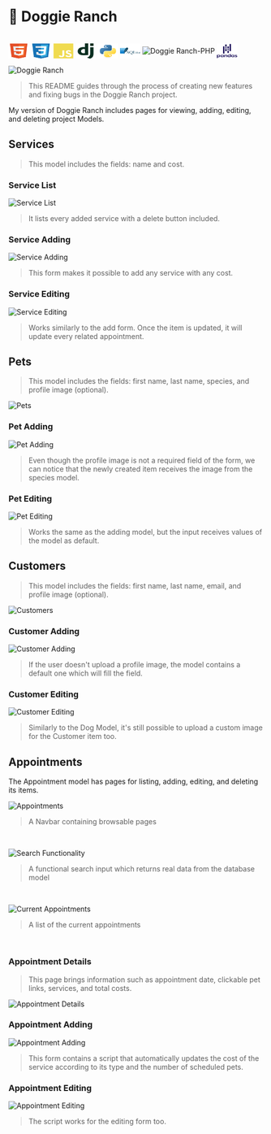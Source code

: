 # 🦴 Doggie Ranch

<div style="display: inline"><br>
    <img align="center" alt="Doggie Ranch-HTML" height="30" width="40" src="https://raw.githubusercontent.com/devicons/devicon/6910f0503efdd315c8f9b858234310c06e04d9c0/icons/html5/html5-original.svg">
    <img align="center" alt="Doggie Ranch-CSS" height="30" width="40" src="https://raw.githubusercontent.com/devicons/devicon/6910f0503efdd315c8f9b858234310c06e04d9c0/icons/css3/css3-original.svg">
    <img align="center" alt="Doggie Ranch-JS" height="30" width="40" src="https://github.com/devicons/devicon/blob/master/icons/javascript/javascript-plain.svg">
    <img align="center" alt="Doggie Ranch-Django" height="30" width="40" src="https://github.com/devicons/devicon/blob/master/icons/django/django-plain.svg">
    <img align="center" alt="Doggie Ranch-Python" height="30" width="40" src="https://raw.githubusercontent.com/devicons/devicon/master/icons/python/python-original.svg">
    <img align="center" alt="Doggie Ranch-SQLite" height="30" width="40" src="https://raw.githubusercontent.com/devicons/devicon/6910f0503efdd315c8f9b858234310c06e04d9c0/icons/sqlite/sqlite-original-wordmark.svg" />
    <img align="center" alt="Doggie Ranch-PHP" height="30" width="40" src="https://cdn.jsdelivr.net/gh/devicons/devicon/icons/tailwindcss/tailwindcss-original.svg" />
    <img align="center" alt="Doggie Ranch-Pandas" height="30" width="40" src="https://raw.githubusercontent.com/devicons/devicon/6910f0503efdd315c8f9b858234310c06e04d9c0/icons/pandas/pandas-plain-wordmark.svg">
</div>
<br />

![Doggie Ranch](https://github.com/sandrofilho2000/Doggie-Ranch/assets/75636911/02c2d023-868e-4019-985a-ef3fb7bd70e4)

> This README guides through the process of creating new features and fixing bugs in the Doggie Ranch project.

My version of Doggie Ranch includes pages for viewing, adding, editing, and deleting project Models.

## Services

> This model includes the fields: name and cost.

### Service List

![Service List](https://github.com/sandrofilho2000/Doggie-Ranch/assets/75636911/80aad888-26cf-4dae-bad7-c2bf09b2c1f0)

> It lists every added service with a delete button included.

### Service Adding

![Service Adding](https://github.com/sandrofilho2000/Doggie-Ranch/assets/75636911/70d5306b-e5d2-4121-9a9a-6e25cfb192db)

> This form makes it possible to add any service with any cost.

### Service Editing

![Service Editing](https://github.com/sandrofilho2000/Doggie-Ranch/assets/75636911/e86ac311-b282-421f-85f0-2e29155b1d18)

> Works similarly to the add form. Once the item is updated, it will update every related appointment.

## Pets

> This model includes the fields: first name, last name, species, and profile image (optional).

![Pets](https://github.com/sandrofilho2000/Doggie-Ranch/assets/75636911/f04829c0-33a3-4586-a2c0-7f845cb1ae19)

### Pet Adding

![Pet Adding](https://github.com/sandrofilho2000/Doggie-Ranch/assets/75636911/45dcb554-4281-42b6-8263-a2562a6031f3)

> Even though the profile image is not a required field of the form, we can notice that the newly created item receives the image from the species model.

### Pet Editing

![Pet Editing](https://github.com/sandrofilho2000/Doggie-Ranch/assets/75636911/7a2c14b8-cc50-41b2-bdbb-7b01ddc6fd03)

> Works the same as the adding model, but the input receives values of the model as default.

## Customers

> This model includes the fields: first name, last name, email, and profile image (optional).

![Customers](https://github.com/sandrofilho2000/Doggie-Ranch/assets/75636911/00dfa9f5-1a81-4f6e-85c3-bad096d17781)

### Customer Adding

![Customer Adding](https://github.com/sandrofilho2000/Doggie-Ranch/assets/75636911/ed7e3cf8-caa3-4b42-a356-ce520730afe4)

> If the user doesn't upload a profile image, the model contains a default one which will fill the field.

### Customer Editing

![Customer Editing](https://github.com/sandrofilho2000/Doggie-Ranch/assets/75636911/927d1cd6-2b89-46e3-b146-e89d617a1df7)

> Similarly to the Dog Model, it's still possible to upload a custom image for the Customer item too.

## Appointments

The Appointment model has pages for listing, adding, editing, and deleting its items.

![Appointments](https://github.com/sandrofilho2000/Doggie-Ranch/assets/75636911/dfb18a7b-ade8-453c-bfa8-6ef415b3af2a)

> A Navbar containing browsable pages

<br />

![Search Functionality](https://github.com/sandrofilho2000/Doggie-Ranch/assets/75636911/5479aeb6-37a0-4433-92f3-8b5ba3b32499)

> A functional search input which returns real data from the database model

<br />

![Current Appointments](https://github.com/sandrofilho2000/Doggie-Ranch/assets/75636911/4c8374dc-f9e8-41d0-83a8-af3ec9625b26)

> A list of the current appointments

<br />

### Appointment Details

> This page brings information such as appointment date, clickable pet links, services, and total costs.

![Appointment Details](https://github.com/sandrofilho2000/Doggie-Ranch/assets/75636911/86bd4186-17b3-4515-a254-5768b3b81788)

### Appointment Adding

![Appointment Adding](https://github.com/sandrofilho2000/Doggie-Ranch/assets/75636911/a1f12b1d-9d75-455a-8ecf-8bffb73918ee)

> This form contains a script that automatically updates the cost of the service according to its type and the number of scheduled pets.

### Appointment Editing

![Appointment Editing](https://github.com/sandrofilho2000/Doggie-Ranch/assets/75636911/4e2b6eb7-3164-4fec-b941-a42b17f9dc8b)

> The script works for the editing form too.
